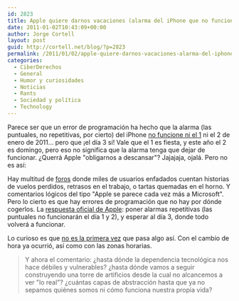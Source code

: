 ```yaml
---
id: 2823
title: Apple quiere darnos vacaciones (alarma del iPhone que no funciona)
date: 2011-01-02T10:43:09+00:00
author: Jorge Cortell
layout: post
guid: http://cortell.net/blog/?p=2823
permalink: /2011/01/02/apple-quiere-darnos-vacaciones-alarma-del-iphone-que-no-funciona/
categories:
  - CiberDerechos
  - General
  - Humor y curiosidades
  - Noticias
  - Rants
  - Sociedad y polí­tica
  - Technology
---
```

Parece ser que un error de programación ha hecho que la alarma (las puntuales, no repetitivas, por cierto) del iPhone <a title="http://forum.tipb.com/iphone-forum/202749-iphone-4-alarm-not-working-because-its-1-january.html" href="http://forum.tipb.com/iphone-forum/202749-iphone-4-alarm-not-working-because-its-1-january.html" target="_blank">no funcione ni el 1</a> ni el 2 de enero de 2011... pero que ¡el día 3 sí! Vale que el 1 es fiesta, y este año el 2 es domingo, pero eso no significa que la alarma tenga que dejar de funcionar. ¿Querrá Apple "obligarnos a descansar"? Jajajaja, ojalá. Pero no es así:

Hay multitud de <a title="http://discussions.apple.com/thread.jspa?threadID=2702635&start=0&tstart=0" href="http://discussions.apple.com/thread.jspa?threadID=2702635&start=0&tstart=0" target="_blank">foros</a> donde miles de usuarios enfadados cuentan historias de vuelos perdidos, retrasos en el trabajo, o tartas quemadas en el horno. Y comentarios lógicos del tipo "Apple se parece cada vez más a Microsoft". Pero lo cierto es que hay errores de programación que no hay por dónde cogerlos. La <a title="http://www.engadget.com/2010/12/31/psa-iphone-alarms-not-working-come-new-years-day-2011/" href="http://www.engadget.com/2010/12/31/psa-iphone-alarms-not-working-come-new-years-day-2011/" target="_blank">respuesta oficial de Apple</a>: poner alarmas repetitivas (las puntuales no funcionarán el día 1 y 2), y esperar al día 3, donde todo volverá a funcionar.

Lo curioso es que <a title="http://forums.macrumors.com/showthread.php?t=569216" href="http://forums.macrumors.com/showthread.php?t=569216" target="_blank">no es la primera vez</a> que pasa algo así. Con el cambio de hora ya ocurrió, así como con las zonas horarias.

> Y ahora el comentario: ¿hasta dónde la dependencia tecnológica nos hace débiles y vulnerables? ¿hasta dónde vamos a seguir construyendo una torre de artificios desde la cual no alcancemos a ver "lo real"? ¿cuántas capas de abstracción hasta que ya no sepamos quiénes somos ni cómo funciona nuestra propia vida?